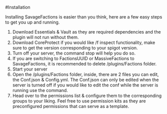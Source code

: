 #Installation

Installing SavageFactions is easier than you think, here are a few easy steps to get you up and running.

1. Download Essentials & Vault as they are required dependencies and the plugin will not run without them.
1. Download CoreProtect if you would like /f inspect functionality, make sure to get the version corresponding to your spigot version.
1. Turn off your server, the command stop will help you do so.
1. If you are switching to FactionsUUID or MassiveFactions to SavageFactions, it is recommended to delete /plugins/Factions folder.
1. Start your server
1. Open the /plugins/Factions folder, inside, there are 2 files you can edit, the Conf.json & Config.yml. The Conf.json can only be edited when the server is turned off if you would like to edit the conf while the server is running use the command.
1. Head over to the permissions list & configure them to the corresponding groups to your liking. Feel free to use permission kits as they are preconfigured permissions that can serve as a template.
